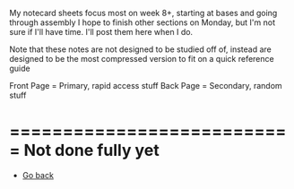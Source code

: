 My notecard sheets focus most on week 8+, starting at bases and going through assembly
I hope to finish other sections on Monday, but I'm not sure if I'll have time. I'll post them here when I do.

Note that these notes are not designed to be studied off of, instead are designed to be the most
compressed version to fit on a quick reference guide

Front Page = Primary, rapid access stuff
Back Page = Secondary, random stuff

===========================
Not done fully yet
===========================

- [Go back](../README.md)